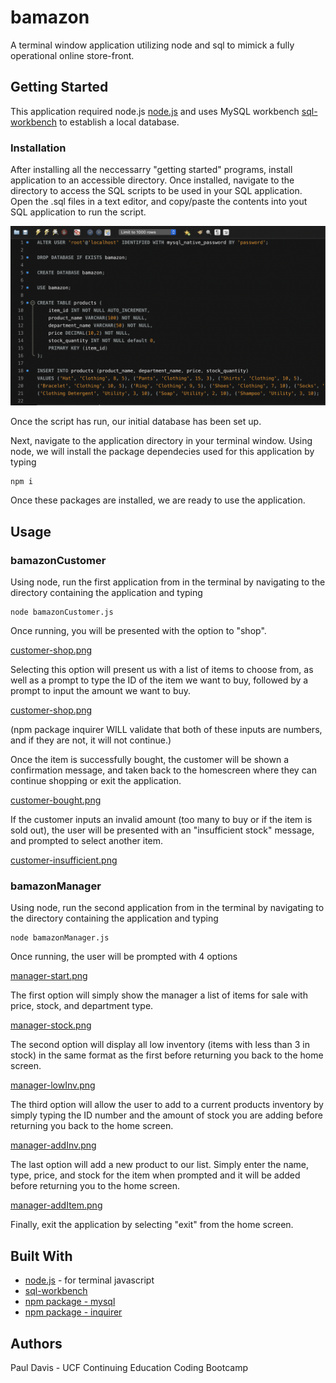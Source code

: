 # bamazon

A terminal window application utilizing node and sql to mimick a fully operational online store-front.

## Getting Started

This application required node.js [node.js](https://nodejs.org/en/) and uses MySQL workbench [sql-workbench](https://www.mysql.com/products/workbench/) to establish a local database.

### Installation

After installing all the neccessarry "getting started" programs, install application to an accessible directory. Once installed, navigate to the directory to access the SQL scripts to be used in your SQL application. Open the .sql files in a text editor, and copy/paste the contents into yout SQL application to run the script.

![sql.png](read-me/sql.png)

Once the script has run, our initial database has been set up. 

Next, navigate to the application directory in your terminal window. Using node, we will install the package dependecies used for this application by typing

```
npm i
```

Once these packages are installed, we are ready to use the application.

## Usage

### bamazonCustomer

Using node, run the first application from in the terminal by navigating to the directory containing the application and typing

```
node bamazonCustomer.js
```

Once running, you will be presented with the option to "shop".

[customer-shop.png](read-me/customer-start.png)

Selecting this option will present us with a list of items to choose from, as well as a prompt to type the ID of the item we want to buy, followed by a prompt to input the amount we want to buy.

[customer-shop.png](read-me/customer-shop.png)

(npm package inquirer WILL validate that both of these inputs are numbers, and if they are not, it will not continue.)

Once the item is successfully bought, the customer will be shown a confirmation message, and taken back to the homescreen where they can continue shopping or exit the application. 

[customer-bought.png](read-me/customer-bought.png)

If the customer inputs an invalid amount (too many to buy or if the item is sold out), the user will be presented with an "insufficient stock" message, and prompted to select another item.

[customer-insufficient.png](read-me/customer-insufficient.png)

### bamazonManager

Using node, run the second application from in the terminal by navigating to the directory containing the application and typing

```
node bamazonManager.js
```

Once running, the user will be prompted with 4 options

[manager-start.png](read-me/manager-start.png)

The first option will simply show the manager a list of items for sale with price, stock, and department type.

[manager-stock.png](read-me/manager-stock.png)

The second option will display all low inventory (items with less than 3 in stock) in the same format as the first before returning you back to the home screen.

[manager-lowInv.png](read-me/manager-lowInv.png)

The third option will allow the user to add to a current products inventory by simply typing the ID number and the amount of stock you are adding before returning you back to the home screen.

[manager-addInv.png](read-me/manager-addInv.png)

The last option will add a new product to our list. Simply enter the name, type, price, and stock for the item when prompted and it will be added before returning you to the home screen.

[manager-addItem.png](read-me/manager-addItem.png)

Finally, exit the application by selecting "exit" from the home screen.

## Built With
* [node.js](https://nodejs.org/en/) - for terminal javascript
* [sql-workbench](https://www.mysql.com/products/workbench/) 
* [npm package - mysql](https://www.npmjs.com/package/mysql)
* [npm package - inquirer](https://www.npmjs.com/package/inquirer)

## Authors
Paul Davis - UCF Continuing Education Coding Bootcamp

